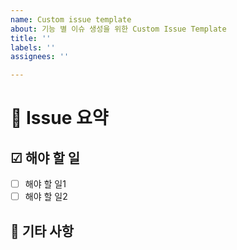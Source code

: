 ```yaml
---
name: Custom issue template
about: 기능 별 이슈 생성을 위한 Custom Issue Template
title: ''
labels: ''
assignees: ''

---
```


# 📑 Issue 요약
<!-- 이 Issue는 무엇에 대한 것인지 간단히 설명해주세요. -->

## ☑ 해야 할 일
<!-- 이 Issue에서 어떤 작업이 있는지 작성해주세요. -->
- [ ] 해야 할 일1
- [ ] 해야 할 일2

## 📣 기타 사항
<!-- Issue와 관련된 기타 사항이 있다면 작성해주세요. -->
